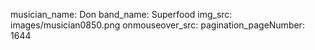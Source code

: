 musician_name: Don
band_name: Superfood
img_src: images/musician0850.png
onmouseover_src: 
pagination_pageNumber: 1644